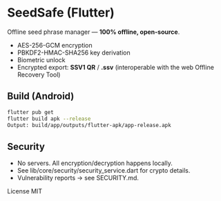# SeedSafe (Flutter)

Offline seed phrase manager — **100% offline, open-source**.  
- AES-256-GCM encryption  
- PBKDF2-HMAC-SHA256 key derivation  
- Biometric unlock  
- Encrypted export: **SSV1 QR** / **.ssv** (interoperable with the web Offline Recovery Tool)

## Build (Android)
```bash
flutter pub get
flutter build apk --release
Output: build/app/outputs/flutter-apk/app-release.apk
```

## Security
- No servers. All encryption/decryption happens locally.
- See lib/core/security/security_service.dart for crypto details.
- Vulnerability reports → see SECURITY.md.

License
MIT



